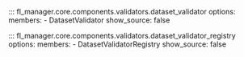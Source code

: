 ::: fl_manager.core.components.validators.dataset_validator
    options:
      members:
      - DatasetValidator
      show_source: false

::: fl_manager.core.components.validators.dataset_validator_registry
    options:
      members:
      - DatasetValidatorRegistry
      show_source: false
